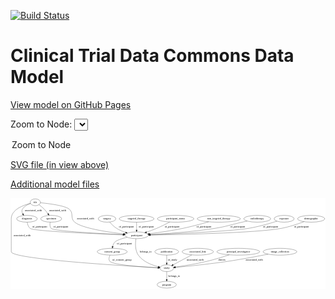 <link rel='stylesheet' href="assets/style.css">
<link rel='stylesheet' href="https://unpkg.com/leaflet@1.5.1/dist/leaflet.css" integrity="sha512-xwE/Az9zrjBIphAcBb3F6JVqxf46+CDLwfLMHloNu6KEQCAWi6HcDUbeOfBIptF7tcCzusKFjFw2yuvEpDL9wQ==" crossorigin="">
<script type="text/javascript" src="https://code.jquery.com/jquery-3.2.1.min.js"></script>
<script type="text/javascript"  src="https://unpkg.com/leaflet@1.5.1/dist/leaflet.js"></script>
<script type="text/javascript" src="assets/actions.js"></script>

[![Build Status](https://travis-ci.org/CBIIT/ctdc-model.svg?branch=master)](https://travis-ci.org/CBIIT/ctdc-model)

# Clinical Trial Data Commons Data Model

[View model on GitHub Pages](https://cbiit.github.io/ctdc-model/)




Zoom to Node: <select id="node_select">
  <option value="">Zoom to Node</option>
</select>
<div id="model"></div>

<p>
<a href="./model-desc/ctdc-model.svg">SVG file (in view above)</a>
<p>
<a href="./model-desc">Additional model files</a>
<div id='graph' style='display:off;'>
<svg width="1663pt" height="479pt"
 viewBox="0.00 0.00 1663.49 479.00" xmlns="http://www.w3.org/2000/svg" xmlns:xlink="http://www.w3.org/1999/xlink">
<g id="graph0" class="graph" transform="scale(1 1) rotate(0) translate(4 475)">
<title>Perl</title>
<polygon fill="#ffffff" stroke="transparent" points="-4,4 -4,-475 1659.4937,-475 1659.4937,4 -4,4"/>
<!-- consent_group -->
<g id="node1" class="node">
<title>consent_group</title>
<ellipse fill="none" stroke="#000000" cx="533" cy="-192" rx="79.0865" ry="18"/>
<text text-anchor="middle" x="533" y="-188.3" font-family="Times,serif" font-size="14.00" fill="#000000">consent_group</text>
</g>
<!-- study -->
<g id="node2" class="node">
<title>study</title>
<ellipse fill="none" stroke="#000000" cx="821" cy="-105" rx="36.2938" ry="18"/>
<text text-anchor="middle" x="821" y="-101.3" font-family="Times,serif" font-size="14.00" fill="#000000">study</text>
</g>
<!-- consent_group&#45;&gt;study -->
<g id="edge1" class="edge">
<title>consent_group&#45;&gt;study</title>
<path fill="none" stroke="#000000" d="M521.6727,-174.0166C516.4712,-163.2602 513.0318,-149.9815 521,-141 537.5128,-122.3872 694.3349,-111.5894 774.4188,-107.2464"/>
<polygon fill="#000000" stroke="#000000" points="774.9212,-110.7248 784.7219,-106.7003 774.5507,-103.7346 774.9212,-110.7248"/>
<text text-anchor="middle" x="584.5" y="-144.8" font-family="Times,serif" font-size="14.00" fill="#000000">of_consent_group</text>
</g>
<!-- program -->
<g id="node15" class="node">
<title>program</title>
<ellipse fill="none" stroke="#000000" cx="821" cy="-18" rx="50.8918" ry="18"/>
<text text-anchor="middle" x="821" y="-14.3" font-family="Times,serif" font-size="14.00" fill="#000000">program</text>
</g>
<!-- study&#45;&gt;program -->
<g id="edge2" class="edge">
<title>study&#45;&gt;program</title>
<path fill="none" stroke="#000000" d="M821,-86.9735C821,-75.1918 821,-59.5607 821,-46.1581"/>
<polygon fill="#000000" stroke="#000000" points="824.5001,-46.0033 821,-36.0034 817.5001,-46.0034 824.5001,-46.0033"/>
<text text-anchor="middle" x="860" y="-57.8" font-family="Times,serif" font-size="14.00" fill="#000000">belongs_to</text>
</g>
<!-- file -->
<g id="node3" class="node">
<title>file</title>
<ellipse fill="none" stroke="#000000" cx="127" cy="-453" rx="27" ry="18"/>
<text text-anchor="middle" x="127" y="-449.3" font-family="Times,serif" font-size="14.00" fill="#000000">file</text>
</g>
<!-- file&#45;&gt;study -->
<g id="edge17" class="edge">
<title>file&#45;&gt;study</title>
<path fill="none" stroke="#000000" d="M100.9932,-447.5087C63.8377,-437.9643 0,-414.5076 0,-366 0,-366 0,-366 0,-192 0,-152.7581 600.9705,-116.9806 774.5681,-107.4645"/>
<polygon fill="#000000" stroke="#000000" points="774.8686,-110.9534 784.6633,-106.9144 774.4876,-103.9638 774.8686,-110.9534"/>
<text text-anchor="middle" x="57.5" y="-275.3" font-family="Times,serif" font-size="14.00" fill="#000000">associated_with</text>
</g>
<!-- diagnosis -->
<g id="node4" class="node">
<title>diagnosis</title>
<ellipse fill="none" stroke="#000000" cx="83" cy="-366" rx="54.6905" ry="18"/>
<text text-anchor="middle" x="83" y="-362.3" font-family="Times,serif" font-size="14.00" fill="#000000">diagnosis</text>
</g>
<!-- file&#45;&gt;diagnosis -->
<g id="edge18" class="edge">
<title>file&#45;&gt;diagnosis</title>
<path fill="none" stroke="#000000" d="M101.6795,-446.7128C86.431,-441.4794 68.2327,-432.3347 59,-417 54.2554,-409.1197 56.2309,-400.1503 60.6312,-391.9541"/>
<polygon fill="#000000" stroke="#000000" points="63.6418,-393.7446 66.1544,-383.452 57.7717,-389.9312 63.6418,-393.7446"/>
<text text-anchor="middle" x="116.5" y="-405.8" font-family="Times,serif" font-size="14.00" fill="#000000">associated_with</text>
</g>
<!-- specimen -->
<g id="node5" class="node">
<title>specimen</title>
<ellipse fill="none" stroke="#000000" cx="211" cy="-366" rx="55.4913" ry="18"/>
<text text-anchor="middle" x="211" y="-362.3" font-family="Times,serif" font-size="14.00" fill="#000000">specimen</text>
</g>
<!-- file&#45;&gt;specimen -->
<g id="edge19" class="edge">
<title>file&#45;&gt;specimen</title>
<path fill="none" stroke="#000000" d="M146.3298,-440.1381C155.2494,-433.7318 165.6796,-425.5396 174,-417 181.252,-409.5569 188.217,-400.6147 194.1093,-392.311"/>
<polygon fill="#000000" stroke="#000000" points="197.0551,-394.204 199.8284,-383.9785 191.2837,-390.2427 197.0551,-394.204"/>
<text text-anchor="middle" x="244.5" y="-405.8" font-family="Times,serif" font-size="14.00" fill="#000000">associated_with</text>
</g>
<!-- participant -->
<g id="node17" class="node">
<title>participant</title>
<ellipse fill="none" stroke="#000000" cx="662" cy="-279" rx="62.2891" ry="18"/>
<text text-anchor="middle" x="662" y="-275.3" font-family="Times,serif" font-size="14.00" fill="#000000">participant</text>
</g>
<!-- file&#45;&gt;participant -->
<g id="edge20" class="edge">
<title>file&#45;&gt;participant</title>
<path fill="none" stroke="#000000" d="M154.0022,-450.6541C198.1226,-446.3258 283.0606,-435.7673 306,-417 331.7465,-395.9361 309.3537,-369.1858 335,-348 373.6326,-316.0865 508.9989,-295.8263 592.975,-286.0225"/>
<polygon fill="#000000" stroke="#000000" points="593.4151,-289.4951 602.9513,-284.8787 592.6177,-282.5406 593.4151,-289.4951"/>
<text text-anchor="middle" x="392.5" y="-362.3" font-family="Times,serif" font-size="14.00" fill="#000000">associated_with</text>
</g>
<!-- diagnosis&#45;&gt;participant -->
<g id="edge14" class="edge">
<title>diagnosis&#45;&gt;participant</title>
<path fill="none" stroke="#000000" d="M84.0764,-347.9943C85.776,-336.6566 89.9455,-322.7472 100,-315 119.085,-300.2946 442.065,-286.8887 589.5676,-281.5018"/>
<polygon fill="#000000" stroke="#000000" points="590.0114,-284.9881 599.8779,-281.1279 589.7576,-277.9927 590.0114,-284.9881"/>
<text text-anchor="middle" x="150.5" y="-318.8" font-family="Times,serif" font-size="14.00" fill="#000000">of_participant</text>
</g>
<!-- specimen&#45;&gt;participant -->
<g id="edge12" class="edge">
<title>specimen&#45;&gt;participant</title>
<path fill="none" stroke="#000000" d="M205.4193,-347.7388C203.3191,-336.8778 203.0713,-323.5868 211,-315 223.6495,-301.3005 465.7287,-288.1149 589.8758,-282.22"/>
<polygon fill="#000000" stroke="#000000" points="590.2346,-285.707 600.0588,-281.7402 589.9051,-278.7148 590.2346,-285.707"/>
<text text-anchor="middle" x="261.5" y="-318.8" font-family="Times,serif" font-size="14.00" fill="#000000">of_participant</text>
</g>
<!-- surgery -->
<g id="node6" class="node">
<title>surgery</title>
<ellipse fill="none" stroke="#000000" cx="506" cy="-366" rx="46.5926" ry="18"/>
<text text-anchor="middle" x="506" y="-362.3" font-family="Times,serif" font-size="14.00" fill="#000000">surgery</text>
</g>
<!-- surgery&#45;&gt;participant -->
<g id="edge10" class="edge">
<title>surgery&#45;&gt;participant</title>
<path fill="none" stroke="#000000" d="M520.0093,-348.3434C529.4587,-337.4392 542.7647,-323.8822 557,-315 571.2839,-306.0875 588.0477,-299.0653 603.935,-293.6812"/>
<polygon fill="#000000" stroke="#000000" points="605.2402,-296.9379 613.6839,-290.5384 603.0923,-290.2756 605.2402,-296.9379"/>
<text text-anchor="middle" x="607.5" y="-318.8" font-family="Times,serif" font-size="14.00" fill="#000000">of_participant</text>
</g>
<!-- targeted_therapy -->
<g id="node7" class="node">
<title>targeted_therapy</title>
<ellipse fill="none" stroke="#000000" cx="662" cy="-366" rx="91.784" ry="18"/>
<text text-anchor="middle" x="662" y="-362.3" font-family="Times,serif" font-size="14.00" fill="#000000">targeted_therapy</text>
</g>
<!-- targeted_therapy&#45;&gt;participant -->
<g id="edge9" class="edge">
<title>targeted_therapy&#45;&gt;participant</title>
<path fill="none" stroke="#000000" d="M662,-347.9735C662,-336.1918 662,-320.5607 662,-307.1581"/>
<polygon fill="#000000" stroke="#000000" points="665.5001,-307.0033 662,-297.0034 658.5001,-307.0034 665.5001,-307.0033"/>
<text text-anchor="middle" x="712.5" y="-318.8" font-family="Times,serif" font-size="14.00" fill="#000000">of_participant</text>
</g>
<!-- participant_status -->
<g id="node8" class="node">
<title>participant_status</title>
<ellipse fill="none" stroke="#000000" cx="868" cy="-366" rx="96.3833" ry="18"/>
<text text-anchor="middle" x="868" y="-362.3" font-family="Times,serif" font-size="14.00" fill="#000000">participant_status</text>
</g>
<!-- participant_status&#45;&gt;participant -->
<g id="edge7" class="edge">
<title>participant_status&#45;&gt;participant</title>
<path fill="none" stroke="#000000" d="M836.6837,-348.7843C816.9992,-338.3168 790.893,-325.0722 767,-315 750.1519,-307.8976 731.3695,-301.1148 714.4009,-295.3904"/>
<polygon fill="#000000" stroke="#000000" points="715.2415,-291.9815 704.648,-292.1478 713.033,-298.624 715.2415,-291.9815"/>
<text text-anchor="middle" x="849.5" y="-318.8" font-family="Times,serif" font-size="14.00" fill="#000000">of_participant</text>
</g>
<!-- non_targeted_therapy -->
<g id="node9" class="node">
<title>non_targeted_therapy</title>
<ellipse fill="none" stroke="#000000" cx="1096" cy="-366" rx="113.9803" ry="18"/>
<text text-anchor="middle" x="1096" y="-362.3" font-family="Times,serif" font-size="14.00" fill="#000000">non_targeted_therapy</text>
</g>
<!-- non_targeted_therapy&#45;&gt;participant -->
<g id="edge6" class="edge">
<title>non_targeted_therapy&#45;&gt;participant</title>
<path fill="none" stroke="#000000" d="M1042.5877,-350.0907C1004.2758,-339.1027 951.2871,-324.7656 904,-315 845.746,-302.9696 778.8092,-293.3285 730.1209,-287.0627"/>
<polygon fill="#000000" stroke="#000000" points="730.3799,-283.5675 720.0181,-285.7772 729.4963,-290.5115 730.3799,-283.5675"/>
<text text-anchor="middle" x="1017.5" y="-318.8" font-family="Times,serif" font-size="14.00" fill="#000000">of_participant</text>
</g>
<!-- publication -->
<g id="node10" class="node">
<title>publication</title>
<ellipse fill="none" stroke="#000000" cx="821" cy="-192" rx="63.0888" ry="18"/>
<text text-anchor="middle" x="821" y="-188.3" font-family="Times,serif" font-size="14.00" fill="#000000">publication</text>
</g>
<!-- publication&#45;&gt;study -->
<g id="edge15" class="edge">
<title>publication&#45;&gt;study</title>
<path fill="none" stroke="#000000" d="M821,-173.9735C821,-162.1918 821,-146.5607 821,-133.1581"/>
<polygon fill="#000000" stroke="#000000" points="824.5001,-133.0033 821,-123.0034 817.5001,-133.0034 824.5001,-133.0033"/>
<text text-anchor="middle" x="851.5" y="-144.8" font-family="Times,serif" font-size="14.00" fill="#000000">of_study</text>
</g>
<!-- associated_link -->
<g id="node11" class="node">
<title>associated_link</title>
<ellipse fill="none" stroke="#000000" cx="985" cy="-192" rx="82.5854" ry="18"/>
<text text-anchor="middle" x="985" y="-188.3" font-family="Times,serif" font-size="14.00" fill="#000000">associated_link</text>
</g>
<!-- associated_link&#45;&gt;study -->
<g id="edge21" class="edge">
<title>associated_link&#45;&gt;study</title>
<path fill="none" stroke="#000000" d="M953.3792,-175.2255C925.0747,-160.2104 883.6953,-138.2591 854.7564,-122.9074"/>
<polygon fill="#000000" stroke="#000000" points="856.3043,-119.7665 845.8301,-118.1721 853.0238,-125.9503 856.3043,-119.7665"/>
<text text-anchor="middle" x="970.5" y="-144.8" font-family="Times,serif" font-size="14.00" fill="#000000">associated_with</text>
</g>
<!-- radiotherapy -->
<g id="node12" class="node">
<title>radiotherapy</title>
<ellipse fill="none" stroke="#000000" cx="1299" cy="-366" rx="70.6878" ry="18"/>
<text text-anchor="middle" x="1299" y="-362.3" font-family="Times,serif" font-size="14.00" fill="#000000">radiotherapy</text>
</g>
<!-- radiotherapy&#45;&gt;participant -->
<g id="edge5" class="edge">
<title>radiotherapy&#45;&gt;participant</title>
<path fill="none" stroke="#000000" d="M1245.6406,-353.9904C1236.7443,-351.9891 1227.6116,-349.9354 1219,-348 1153.6702,-333.3175 1138.1648,-325.2846 1072,-315 954.3529,-296.7131 816.1618,-286.9802 734.0092,-282.4132"/>
<polygon fill="#000000" stroke="#000000" points="733.9576,-278.9052 723.7818,-281.8553 733.5763,-285.8949 733.9576,-278.9052"/>
<text text-anchor="middle" x="1195.5" y="-318.8" font-family="Times,serif" font-size="14.00" fill="#000000">of_participant</text>
</g>
<!-- principal_investigator -->
<g id="node13" class="node">
<title>principal_investigator</title>
<ellipse fill="none" stroke="#000000" cx="1199" cy="-192" rx="113.18" ry="18"/>
<text text-anchor="middle" x="1199" y="-188.3" font-family="Times,serif" font-size="14.00" fill="#000000">principal_investigator</text>
</g>
<!-- principal_investigator&#45;&gt;study -->
<g id="edge4" class="edge">
<title>principal_investigator&#45;&gt;study</title>
<path fill="none" stroke="#000000" d="M1151.2116,-175.6311C1118.0551,-164.7133 1072.7071,-150.6469 1032,-141 975.5448,-127.621 909.4705,-117.171 866.508,-111.0536"/>
<polygon fill="#000000" stroke="#000000" points="866.7603,-107.5548 856.3706,-109.6296 865.7865,-114.4867 866.7603,-107.5548"/>
<text text-anchor="middle" x="1112.5" y="-144.8" font-family="Times,serif" font-size="14.00" fill="#000000">directs</text>
</g>
<!-- image_collection -->
<g id="node14" class="node">
<title>image_collection</title>
<ellipse fill="none" stroke="#000000" cx="1419" cy="-192" rx="89.0842" ry="18"/>
<text text-anchor="middle" x="1419" y="-188.3" font-family="Times,serif" font-size="14.00" fill="#000000">image_collection</text>
</g>
<!-- image_collection&#45;&gt;study -->
<g id="edge16" class="edge">
<title>image_collection&#45;&gt;study</title>
<path fill="none" stroke="#000000" d="M1356.2274,-179.1384C1300.2207,-167.9751 1215.8883,-151.9314 1142,-141 1044.7221,-126.6082 930.098,-115.0414 867.5343,-109.1821"/>
<polygon fill="#000000" stroke="#000000" points="867.4932,-105.6633 857.2123,-108.2231 866.8456,-112.6333 867.4932,-105.6633"/>
<text text-anchor="middle" x="1283.5" y="-144.8" font-family="Times,serif" font-size="14.00" fill="#000000">associated_with</text>
</g>
<!-- exposure -->
<g id="node16" class="node">
<title>exposure</title>
<ellipse fill="none" stroke="#000000" cx="1441" cy="-366" rx="53.0913" ry="18"/>
<text text-anchor="middle" x="1441" y="-362.3" font-family="Times,serif" font-size="14.00" fill="#000000">exposure</text>
</g>
<!-- exposure&#45;&gt;participant -->
<g id="edge13" class="edge">
<title>exposure&#45;&gt;participant</title>
<path fill="none" stroke="#000000" d="M1403.0944,-353.344C1364.9148,-341.2014 1304.0797,-323.4942 1250,-315 1152.6374,-299.7074 868.6068,-287.0367 734.1565,-281.7077"/>
<polygon fill="#000000" stroke="#000000" points="734.0888,-278.2024 723.9588,-281.3062 733.8134,-285.197 734.0888,-278.2024"/>
<text text-anchor="middle" x="1369.5" y="-318.8" font-family="Times,serif" font-size="14.00" fill="#000000">of_participant</text>
</g>
<!-- participant&#45;&gt;consent_group -->
<g id="edge11" class="edge">
<title>participant&#45;&gt;consent_group</title>
<path fill="none" stroke="#000000" d="M611.7832,-268.3027C585.2731,-261.7043 556.3346,-252.6717 547,-243 541.082,-236.8683 537.6149,-228.4791 535.5995,-220.2754"/>
<polygon fill="#000000" stroke="#000000" points="538.9925,-219.3726 533.7478,-210.167 532.1071,-220.634 538.9925,-219.3726"/>
<text text-anchor="middle" x="597.5" y="-231.8" font-family="Times,serif" font-size="14.00" fill="#000000">of_participant</text>
</g>
<!-- participant&#45;&gt;study -->
<g id="edge3" class="edge">
<title>participant&#45;&gt;study</title>
<path fill="none" stroke="#000000" d="M658.4267,-260.8203C655.063,-238.2951 652.9058,-199.747 671,-174 695.3765,-139.3136 741.6535,-121.6756 776.3892,-112.9647"/>
<polygon fill="#000000" stroke="#000000" points="777.3699,-116.3297 786.3061,-110.6382 775.7711,-109.5147 777.3699,-116.3297"/>
<text text-anchor="middle" x="710" y="-188.3" font-family="Times,serif" font-size="14.00" fill="#000000">belongs_to</text>
</g>
<!-- demographic -->
<g id="node18" class="node">
<title>demographic</title>
<ellipse fill="none" stroke="#000000" cx="1584" cy="-366" rx="71.4873" ry="18"/>
<text text-anchor="middle" x="1584" y="-362.3" font-family="Times,serif" font-size="14.00" fill="#000000">demographic</text>
</g>
<!-- demographic&#45;&gt;participant -->
<g id="edge8" class="edge">
<title>demographic&#45;&gt;participant</title>
<path fill="none" stroke="#000000" d="M1545.9185,-350.7477C1513.9423,-338.7026 1466.7551,-322.6869 1424,-315 1293.1828,-291.4805 899.068,-282.7114 734.9539,-280.0209"/>
<polygon fill="#000000" stroke="#000000" points="734.5369,-276.5139 724.4818,-279.8524 734.4242,-283.513 734.5369,-276.5139"/>
<text text-anchor="middle" x="1532.5" y="-318.8" font-family="Times,serif" font-size="14.00" fill="#000000">of_participant</text>
</g>
</g>
</svg>
</div>
